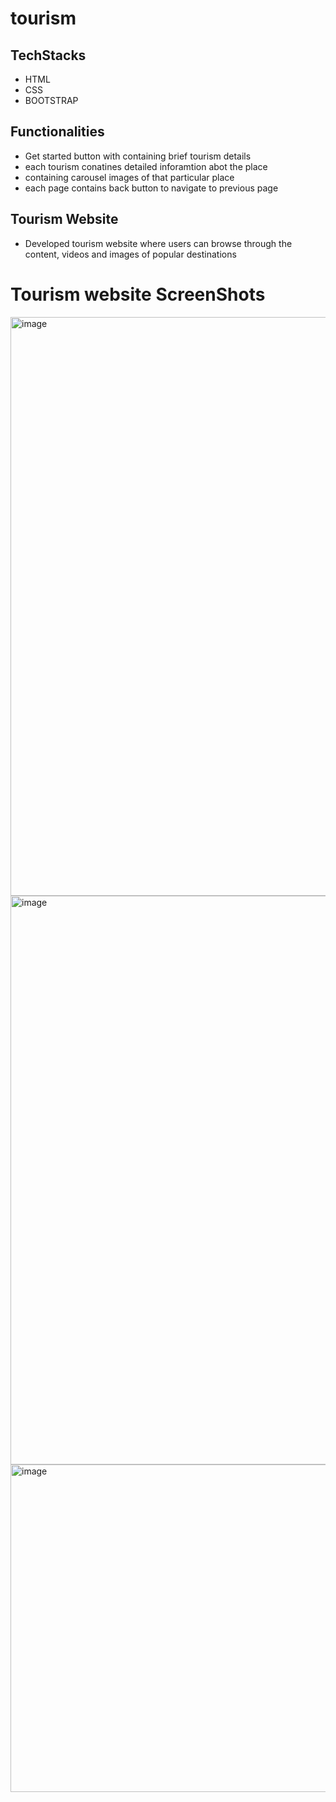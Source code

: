 # tourism
## TechStacks
- HTML
- CSS
- BOOTSTRAP
## Functionalities
- Get started button with containing brief tourism details
- each tourism conatines detailed inforamtion abot the place
- containing carousel images of that particular place
- each page contains back button to navigate to previous page

## Tourism Website
- Developed tourism website where users can browse through the content, videos and images of popular destinations
# Tourism website ScreenShots

  <img width="926" alt="image" src="https://github.com/Prathyusha-93910/tourism/assets/134360404/06a1abc1-fb2b-474c-b909-435be1be1af0">
  <img width="910" alt="image" src="https://github.com/Prathyusha-93910/tourism/assets/134360404/cc6a470f-24b8-4909-be51-6f06734dae7e">
  <img width="524" alt="image" src="https://github.com/Prathyusha-93910/tourism/assets/134360404/68a0c58a-b9ae-4586-83d8-3a36ff8e1a8f">



